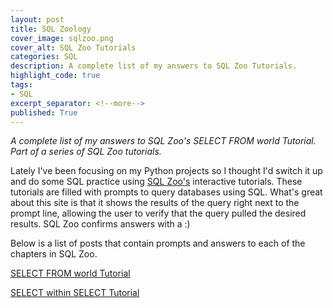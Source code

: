 ```yaml
---
layout: post
title: SQL Zoology
cover_image: sqlzoo.png
cover_alt: SQL Zoo Tutorials
categories: SQL
description: A complete list of my answers to SQL Zoo Tutorials.
highlight_code: true
tags:
- SQL
excerpt_separator: <!--more-->
published: True
---
```


*A complete list of my answers to SQL Zoo's SELECT FROM world Tutorial.  Part of a series of SQL Zoo tutorials.*

<!--more-->

Lately I've been focusing on my Python projects so I thought I'd switch it up and do some SQL practice using [SQL Zoo's](https://sqlzoo.net/) interactive tutorials.  These tutorials are filled with prompts to query databases using SQL.  What's great about this site is that it shows the results of the query right next to the prompt line, allowing the user to verify that the query pulled the desired results.  SQL Zoo confirms answers with a :)

Below is a list of posts that contain prompts and answers to each of the chapters in SQL Zoo.

[SELECT FROM world Tutorial](https://thedatasleuth.github.io/sql/2018/08/11/SELECT-Basics.html)

[SELECT within SELECT Tutorial](https://thedatasleuth.github.io/sql/2018/08/17/Nested-SELECT.html)
